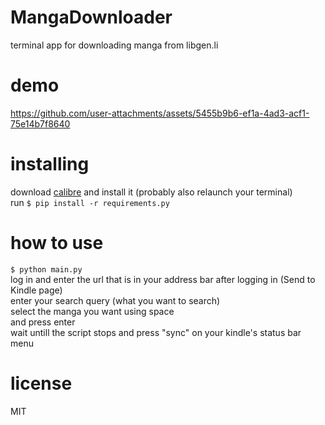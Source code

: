 # MangaDownloader
terminal app for downloading manga from libgen.li

# demo
https://github.com/user-attachments/assets/5455b9b6-ef1a-4ad3-acf1-75e14b7f8640

# installing
download [calibre](https://calibre-ebook.com/download) and install it (probably also relaunch your terminal)  
run `$ pip install -r requirements.py`

# how to use
`$ python main.py`  
log in and enter the url that is in your address bar after logging in (Send to Kindle page)  
enter your search query (what you want to search)  
select the manga you want using space  
and press enter  
wait untill the script stops and press "sync" on your kindle's status bar menu

# license
MIT
